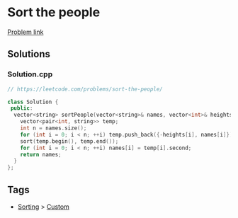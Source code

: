 # Sort the people

[Problem link](https://leetcode.com/problems/sort-the-people/)

## Solutions


### Solution.cpp
```cpp
// https://leetcode.com/problems/sort-the-people/

class Solution {
 public:
  vector<string> sortPeople(vector<string>& names, vector<int>& heights) {
    vector<pair<int, string>> temp;
    int n = names.size();
    for (int i = 0; i < n; ++i) temp.push_back({-heights[i], names[i]});
    sort(temp.begin(), temp.end());
    for (int i = 0; i < n; ++i) names[i] = temp[i].second;
    return names;
  }
};
```
## Tags

* [Sorting](/Collections/sorting.md#sorting) > [Custom](/Collections/sorting.md#custom)
